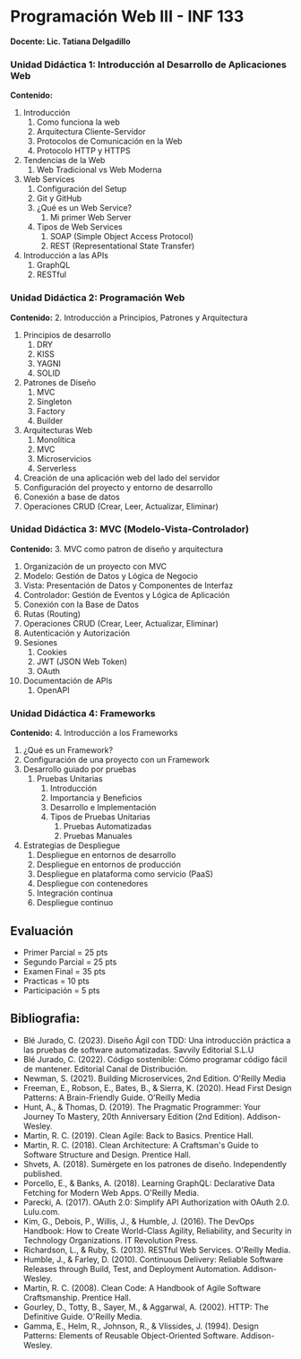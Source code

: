# Programación Web III - INF 133
**Docente: Lic. Tatiana Delgadillo**

### Unidad Didáctica 1: Introducción al Desarrollo de Aplicaciones Web

**Contenido:**

1. Introducción
   1. Como funciona la web
   2. Arquitectura Cliente-Servidor
   3. Protocolos de Comunicación en la Web
   4. Protocolo HTTP y HTTPS
2. Tendencias de la Web
   1. Web Tradicional vs Web Moderna
3. Web Services
      1. Configuración del Setup
      2. Git y GitHub
      3. ¿Qué es un Web Service?
         1. Mi primer Web Server
      4. Tipos de Web Services
            1. SOAP (Simple Object Access Protocol)
            2. REST (Representational State Transfer)
4. Introducción a las APIs
      1. GraphQL
      2. RESTful
### Unidad Didáctica 2: Programación Web 

**Contenido:**
2. Introducción a Principios, Patrones y Arquitectura
   1. Principios de desarrollo
      1. DRY
      2. KISS
      3. YAGNI
      4. SOLID
   2. Patrones de Diseño
      1. MVC
      2. Singleton
      3. Factory
      4. Builder
   3. Arquitecturas Web
      1. Monolítica
      2. MVC
      3. Microservicios
      4. Serverless
3. Creación de una aplicación web del lado del servidor
4. Configuración del proyecto y entorno de desarrollo
5. Conexión a base  de datos
6. Operaciones CRUD (Crear, Leer, Actualizar, Eliminar)


### Unidad Didáctica 3: MVC (Modelo-Vista-Controlador) 

**Contenido:**
3.  MVC como patron de diseño y arquitectura
  1. Organización de un proyecto con MVC  
  2. Modelo: Gestión de Datos y Lógica de Negocio
  3. Vista: Presentación de Datos y Componentes de Interfaz
  4. Controlador: Gestión de Eventos y Lógica de Aplicación
  5. Conexión con la Base de Datos
  6. Rutas (Routing)
  7. Operaciones CRUD (Crear, Leer, Actualizar, Eliminar)
  8.  Autenticación y Autorización
  9.  Sesiones
      1.  Cookies
      2.  JWT (JSON Web Token)
      3.  OAuth
  10. Documentación de APIs
      1.  OpenAPI
### Unidad Didáctica 4: Frameworks

**Contenido:**
4. Introducción a los Frameworks
   1. ¿Qué es un Framework?
   2. Configuración de una proyecto con un Framework
   3. Desarrollo guiado por pruebas
      1. Pruebas Unitarias
         1. Introducción
         2. Importancia y Beneficios
         3. Desarrollo e Implementación
         4. Tipos  de Pruebas Unitarias
            1. Pruebas Automatizadas
            2. Pruebas Manuales
   4. Estrategias de Despliegue
      1. Despliegue en entornos de desarrollo
      2. Despliegue en entornos de producción
      3. Despliegue en plataforma como servicio (PaaS)
      4. Despliegue con contenedores
      5. Integración continua
      6. Despliegue continuo
   
## Evaluación
- Primer Parcial = 25 pts
- Segundo Parcial = 25 pts
- Examen Final = 35 pts
- Practicas = 10 pts
- Participación = 5 pts

## Bibliografia:
- Blé Jurado, C. (2023). Diseño Ágil con TDD: Una introducción práctica a las pruebas de software automatizadas.  Savvily Editorial S.L.U
- Blé Jurado, C. (2022). Código sostenible: Cómo programar código fácil de mantener. Editorial Canal de Distribución.
- Newman, S. (2021). Building Microservices, 2nd Edition. O'Reilly Media
- Freeman, E., Robson, E., Bates, B., & Sierra, K. (2020). Head First Design Patterns: A Brain-Friendly Guide. O'Reilly Media
- Hunt, A., & Thomas, D. (2019). The Pragmatic Programmer: Your Journey To Mastery, 20th Anniversary Edition (2nd Edition). Addison-Wesley.
- Martin, R. C. (2019). Clean Agile: Back to Basics. Prentice Hall.
- Martin, R. C. (2018). Clean Architecture: A Craftsman's Guide to Software Structure and Design. Prentice Hall.
- Shvets, A. (2018). Sumérgete en los patrones de diseño. Independently published.
- Porcello, E., & Banks, A. (2018). Learning GraphQL: Declarative Data Fetching for Modern Web Apps. O'Reilly Media.
- Parecki, A. (2017). OAuth 2.0: Simplify API Authorization with OAuth 2.0. Lulu.com.
- Kim, G., Debois, P., Willis, J., & Humble, J. (2016). The DevOps Handbook: How to Create World-Class Agility, Reliability, and Security in Technology Organizations. IT Revolution Press.
- Richardson, L., & Ruby, S. (2013). RESTful Web Services. O'Reilly Media.
- Humble, J., & Farley, D. (2010). Continuous Delivery: Reliable Software Releases through Build, Test, and Deployment Automation. Addison-Wesley.
- Martin, R. C. (2008). Clean Code: A Handbook of Agile Software Craftsmanship. Prentice Hall.
- Gourley, D., Totty, B., Sayer, M., & Aggarwal, A. (2002). HTTP: The Definitive Guide. O'Reilly Media.
- Gamma, E., Helm, R., Johnson, R., & Vlissides, J. (1994). Design Patterns: Elements of Reusable Object-Oriented Software. Addison-Wesley.

